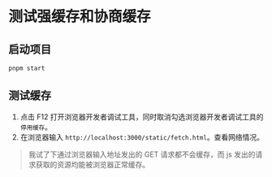 # 测试强缓存和协商缓存

## 启动项目

```bash
pnpm start
```

## 测试缓存

1. 点击 F12 打开浏览器开发者调试工具，同时取消勾选浏览器开发者调试工具的`停用缓存`。
2. 在浏览器输入 `http://localhost:3000/static/fetch.html`。查看网络情况。

> 我试了下通过浏览器输入地址发出的 GET 请求都不会缓存，而 js 发出的请求获取的资源均能被浏览器正常缓存。
